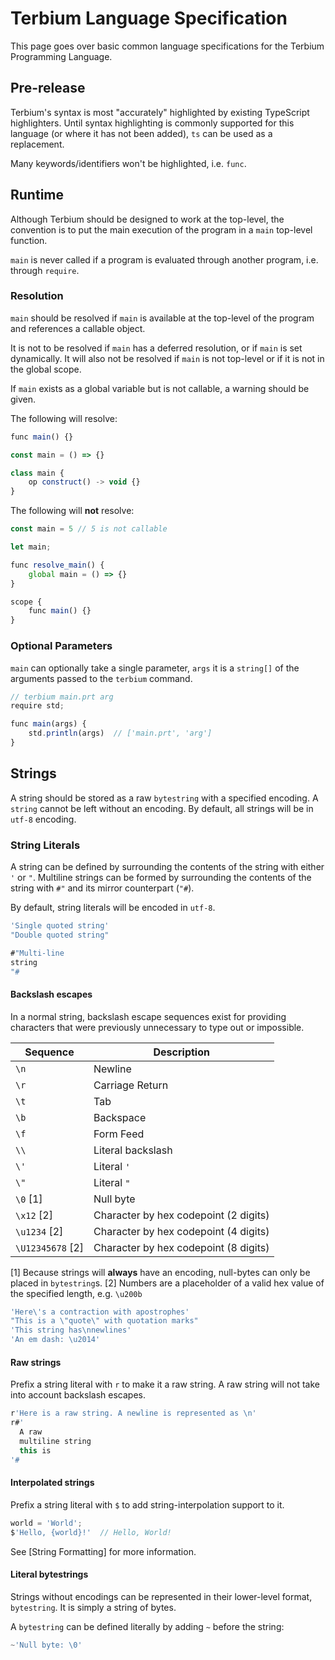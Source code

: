 # Terbium Language Specification
This page goes over basic common language specifications for the Terbium Programming Language.

## Pre-release
Terbium's syntax is most "accurately" highlighted by existing TypeScript highlighters.
Until syntax highlighting is commonly supported for this language (or where it has not been added), `ts` can be used as a replacement.

Many keywords/identifiers won't be highlighted, i.e. `func`.

## Runtime
Although Terbium should be designed to work at the top-level, the convention is to put the main execution of the program in
a `main` top-level function.

`main` is never called if a program is evaluated through another program, i.e. through `require`.

### Resolution
`main` should be resolved if `main` is available at the top-level of the program and references a callable object.

It is not to be resolved if `main` has a deferred resolution, or if `main` is set dynamically.
It will also not be resolved if `main` is not top-level or if it is not in the global scope.

If `main` exists as a global variable but is not callable, a warning should be given.

The following will resolve:
```ts
func main() {}
```
```ts
const main = () => {}
```
```ts
class main {
    op construct() -> void {}
}
```

The following will **not** resolve:
```ts
const main = 5 // 5 is not callable
```
```ts
let main;

func resolve_main() {
    global main = () => {}
}
```
```ts
scope {
    func main() {}
}
```

### Optional Parameters
`main` can optionally take a single parameter, `args` it is a `string[]` of the arguments passed to the `terbium` command.

```ts
// terbium main.prt arg
require std;

func main(args) {
    std.println(args)  // ['main.prt', 'arg']
}
```

## Strings
A string should be stored as a raw `bytestring` with a specified encoding. A `string` cannot be left without an encoding.
By default, all strings will be in `utf-8` encoding.

### String Literals
A string can be defined by surrounding the contents of the string with either `'` or `"`.
Multiline strings can be formed by surrounding the contents of the string with `#"` and its mirror counterpart (`"#`).

By default, string literals will be encoded in `utf-8`.

```ts
'Single quoted string'
"Double quoted string"

#"Multi-line
string
"#
```

#### Backslash escapes
In a normal string, backslash escape sequences exist for providing characters that were previously unnecessary to type out or impossible.

|     Sequence     |              Description              |
| ---------------- | ------------------------------------- |
| `\n`             | Newline                               |
| `\r`             | Carriage Return                       |
| `\t`             | Tab                                   |
| `\b`             | Backspace                             |
| `\f`             | Form Feed                             |
| `\\`             | Literal backslash                     |
| `\'`             | Literal `'`                           |
| `\"`             | Literal `"`                           |
| `\0` [1]         | Null byte                             |
| `\x12` [2]       | Character by hex codepoint (2 digits) |
| `\u1234` [2]     | Character by hex codepoint (4 digits) |
| `\U12345678` [2] | Character by hex codepoint (8 digits) |

[1] Because strings will **always** have an encoding, null-bytes can only be placed in `bytestring`s.
[2] Numbers are a placeholder of a valid hex value of the specified length, e.g. `\u200b`

```ts
'Here\'s a contraction with apostrophes'
"This is a \"quote\" with quotation marks"
'This string has\nnewlines'
'An em dash: \u2014'
```

#### Raw strings
Prefix a string literal with `r` to make it a raw string. A raw string will not take into account backslash escapes.

```ts
r'Here is a raw string. A newline is represented as \n'
r#'
  A raw
  multiline string
  this is
'#
```

#### Interpolated strings
Prefix a string literal with `$` to add string-interpolation support to it.

```ts
world = 'World';
$'Hello, {world}!'  // Hello, World!
```

See [String Formatting] for more information.

#### Literal bytestrings
Strings without encodings can be represented in their lower-level format, `bytestring`. It is simply a string of bytes.

A `bytestring` can be defined literally by adding `~` before the string:
```ts
~'Null byte: \0'
```

